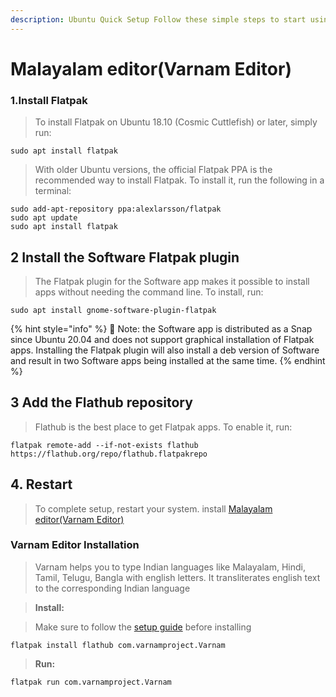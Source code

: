 ```yaml
---
description: Ubuntu Quick Setup Follow these simple steps to start using Flatpak
---
```


# Malayalam editor\(Varnam Editor\)

### 1.Install Flatpak

> To install Flatpak on Ubuntu 18.10 \(Cosmic Cuttlefish\) or later, simply run:

```text
sudo apt install flatpak
```

> With older Ubuntu versions, the official Flatpak PPA is the recommended way to install Flatpak. To install it, run the following in a terminal:

```text
sudo add-apt-repository ppa:alexlarsson/flatpak
sudo apt update
sudo apt install flatpak
```

## 2 Install the Software Flatpak plugin

> The Flatpak plugin for the Software app makes it possible to install apps without needing the command line. To install, run:

```text
sudo apt install gnome-software-plugin-flatpak
```

{% hint style="info" %}
👮 Note: the Software app is distributed as a Snap since Ubuntu 20.04 and does not support graphical installation of Flatpak apps. Installing the Flatpak plugin will also install a deb version of Software and result in two Software apps being installed at the same time.
{% endhint %}





## 3 Add the Flathub repository

> Flathub is the best place to get Flatpak apps. To enable it, run:

```text
flatpak remote-add --if-not-exists flathub https://flathub.org/repo/flathub.flatpakrepo
```

## 4. Restart

> To complete setup, restart your system. install [Malayalam editor\(Varnam Editor\)](malayalam-editor.md#varnam-editor-installation)



### 

### 

### Varnam Editor Installation

> Varnam helps you to type Indian languages like Malayalam, Hindi, Tamil, Telugu, Bangla with english letters. It transliterates english text to the corresponding Indian language

> **Install:**

> Make sure to follow the [setup guide](https://flatpak.org/setup/Ubuntu/) before installing

```text
flatpak install flathub com.varnamproject.Varnam
```

> **Run:**

```text
flatpak run com.varnamproject.Varnam
```

